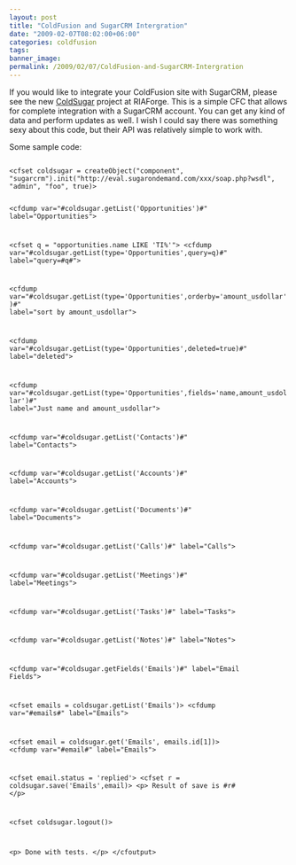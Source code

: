 ```yaml
---
layout: post
title: "ColdFusion and SugarCRM Intergration"
date: "2009-02-07T08:02:00+06:00"
categories: coldfusion 
tags: 
banner_image: 
permalink: /2009/02/07/ColdFusion-and-SugarCRM-Intergration
---
```


If you would like to integrate your ColdFusion site with SugarCRM, please see the new <a href="http://coldsugar.riaforge.org/">ColdSugar</a> project at RIAForge. This is a simple CFC that allows for complete integration with a SugarCRM account. You can get any kind of data and perform updates as well. I wish I could say there was something sexy about this code, but their API was relatively simple to work with.

Some sample code:

<code>
&lt;cfset coldsugar = createObject("component", "sugarcrm").init("http://eval.sugarondemand.com/xxx/soap.php?wsdl", "admin", "foo", true)&gt;

&lt;cfdump var="#coldsugar.getList('Opportunities')#" label="Opportunities"&gt;

&lt;cfset q = "opportunities.name LIKE 'TI%'"&gt;
&lt;cfdump var="#coldsugar.getList(type='Opportunities',query=q)#" label="query=#q#"&gt;

&lt;cfdump var="#coldsugar.getList(type='Opportunities',orderby='amount_usdollar')#" label="sort by amount_usdollar"&gt;

&lt;cfdump var="#coldsugar.getList(type='Opportunities',deleted=true)#" label="deleted"&gt;

&lt;cfdump var="#coldsugar.getList(type='Opportunities',fields='name,amount_usdollar')#" label="Just name and amount_usdollar"&gt;

&lt;cfdump var="#coldsugar.getList('Contacts')#" label="Contacts"&gt;

&lt;cfdump var="#coldsugar.getList('Accounts')#" label="Accounts"&gt;

&lt;cfdump var="#coldsugar.getList('Documents')#" label="Documents"&gt;

&lt;cfdump var="#coldsugar.getList('Calls')#" label="Calls"&gt;

&lt;cfdump var="#coldsugar.getList('Meetings')#" label="Meetings"&gt;

&lt;cfdump var="#coldsugar.getList('Tasks')#" label="Tasks"&gt;

&lt;cfdump var="#coldsugar.getList('Notes')#" label="Notes"&gt;

&lt;cfdump var="#coldsugar.getFields('Emails')#" label="Email Fields"&gt;


&lt;cfset emails = coldsugar.getList('Emails')&gt;
&lt;cfdump var="#emails#" label="Emails"&gt;

&lt;cfset email = coldsugar.get('Emails', emails.id[1])&gt;
&lt;cfdump var="#email#" label="Emails"&gt;


&lt;cfset email.status = 'replied'&gt;
&lt;cfset r = coldsugar.save('Emails',email)&gt;
&lt;p&gt;
Result of save is #r#
&lt;/p&gt;

&lt;cfset coldsugar.logout()&gt;

&lt;p&gt;
Done with tests.
&lt;/p&gt;
&lt;/cfoutput&gt;
</code>